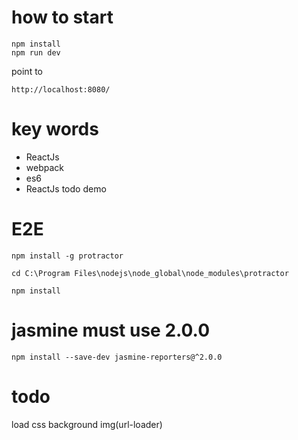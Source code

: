 # how to start

```
npm install
npm run dev
```

point to

```
http://localhost:8080/
```

# key words

- ReactJs
- webpack
- es6
- ReactJs todo demo

# E2E

```
npm install -g protractor

cd C:\Program Files\nodejs\node_global\node_modules\protractor

npm install

```

# jasmine must use 2.0.0

```
npm install --save-dev jasmine-reporters@^2.0.0

```

# todo

load css background img(url-loader)

